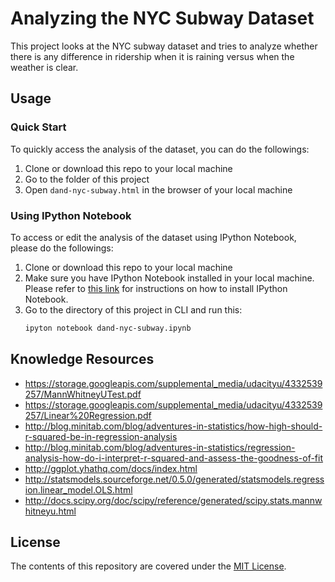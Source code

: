 # Analyzing the NYC Subway Dataset
This project looks at the NYC subway dataset and tries to analyze whether there
is any difference in ridership when it is raining versus when the weather is
clear.

## Usage
### Quick Start
To quickly access the analysis of the dataset, you can do the followings:
1. Clone or download this repo to your local machine
2. Go to the folder of this project
3. Open `dand-nyc-subway.html` in the browser of your local machine

### Using IPython Notebook
To access or edit the analysis of the dataset using IPython Notebook, please do
the followings:
1. Clone or download this repo to your local machine
2. Make sure you have IPython Notebook installed in your local machine. Please
   refer to [this link](http://jupyter.readthedocs.org/en/latest/install.html)
   for instructions on how to install IPython Notebook.
3. Go to the directory of this project in CLI and run this:
   ```sh
   ipyton notebook dand-nyc-subway.ipynb
   ```

## Knowledge Resources
- https://storage.googleapis.com/supplemental_media/udacityu/4332539257/MannWhitneyUTest.pdf
- https://storage.googleapis.com/supplemental_media/udacityu/4332539257/Linear%20Regression.pdf
- http://blog.minitab.com/blog/adventures-in-statistics/how-high-should-r-squared-be-in-regression-analysis
- http://blog.minitab.com/blog/adventures-in-statistics/regression-analysis-how-do-i-interpret-r-squared-and-assess-the-goodness-of-fit
- http://ggplot.yhathq.com/docs/index.html
- http://statsmodels.sourceforge.net/0.5.0/generated/statsmodels.regression.linear_model.OLS.html
- http://docs.scipy.org/doc/scipy/reference/generated/scipy.stats.mannwhitneyu.html

## License
The contents of this repository are covered under the [MIT License](https://github.com/WisnuMulya/dataanalyst-nanodegree-nyc-subway/LICENSE.md).
